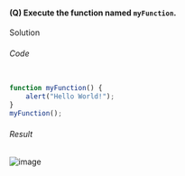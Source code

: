 #### (Q) Execute the function named `myFunction`.

</h5>Solution</h5>

###### Code 

```JavaScript

function myFunction() {
    alert("Hello World!");
}
myFunction();

```

###### Result

![image](https://github.com/gurjeetsinghvirdee/W3Schools-Frontend-Development-Exercises/assets/73753957/27d32a72-a90b-46d8-af3d-2a89a65633a7)
